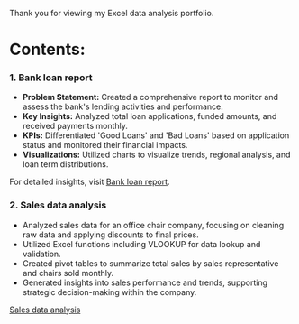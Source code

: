 Thank you for viewing my Excel data analysis portfolio.

# Contents:
 
### 1. Bank loan report

- **Problem Statement:** Created a comprehensive report to monitor and assess the bank's lending activities and performance.
- **Key Insights:** Analyzed total loan applications, funded amounts, and received payments monthly.
- **KPIs:** Differentiated 'Good Loans' and 'Bad Loans' based on application status and monitored their financial impacts.
- **Visualizations:** Utilized charts to visualize trends, regional analysis, and loan term distributions.

For detailed insights, visit [Bank loan report](https://github.com/rizsocial/Data-Analysis/tree/main/Excel%20Data%20Analysis/Bank%20Loan%20Report).

### 2. Sales data analysis

- Analyzed sales data for an office chair company, focusing on cleaning raw data and applying discounts to final prices.
- Utilized Excel functions including VLOOKUP for data lookup and validation.
- Created pivot tables to summarize total sales by sales representative and chairs sold monthly.
- Generated insights into sales performance and trends, supporting strategic decision-making within the company.

[Sales data analysis](https://github.com/rizsocial/Data-Analysis/tree/main/Excel%20Data%20Analysis/Sales%20Data%20Analysis)
